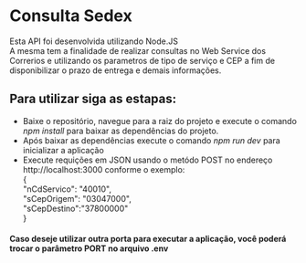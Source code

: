# Consulta Sedex
Esta API foi desenvolvida utilizando Node.JS <br >
A mesma tem a finalidade de realizar consultas no Web Service dos Correrios e utilizando os parametros de tipo de serviço e CEP a fim de disponibilizar o prazo de entrega e demais informações.

## Para utilizar siga as estapas:

- Baixe o repositório, navegue para a raiz do projeto e execute o comando _npm install_ para baixar as dependências do projeto.
- Após baixar as dependências execute o comando _npm run dev_ para inicializar a aplicação
- Execute requições em JSON usando o metódo POST no endereço http://localhost:3000 conforme o exemplo: <br >
{ <br >
"nCdServico": "40010", <br >
"sCepOrigem": "03047000", <br >
"sCepDestino":"37800000" <br >
} <br >


#### Caso deseje utilizar outra porta para executar a aplicação, você poderá trocar o parâmetro PORT no arquivo .env
